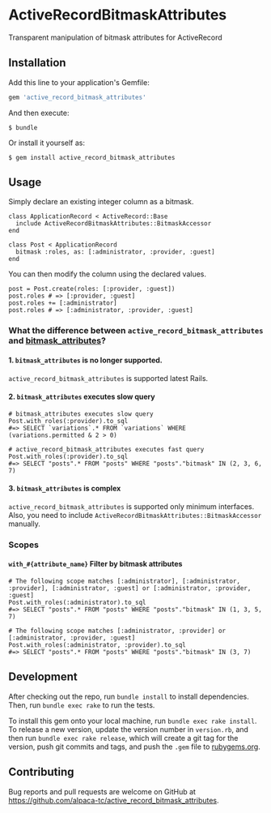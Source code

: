 # ActiveRecordBitmaskAttributes

Transparent manipulation of bitmask attributes for ActiveRecord

## Installation

Add this line to your application's Gemfile:

```ruby
gem 'active_record_bitmask_attributes'
```

And then execute:

    $ bundle

Or install it yourself as:

    $ gem install active_record_bitmask_attributes

## Usage

Simply declare an existing integer column as a bitmask.

```
class ApplicationRecord < ActiveRecord::Base
  include ActiveRecordBitmaskAttributes::BitmaskAccessor
end

class Post < ApplicationRecord
  bitmask :roles, as: [:administrator, :provider, :guest]
end
```

You can then modify the column using the declared values.

```
post = Post.create(roles: [:provider, :guest])
post.roles # => [:provider, :guest]
post.roles += [:administrator]
post.roles # => [:administrator, :provider, :guest]
```

### What the difference between `active_record_bitmask_attributes` and [bitmask_attributes](https://github.com/joelmoss/bitmask_attributes)?

#### 1. `bitmask_attributes` is no longer supported.

`active_record_bitmask_attributes` is supported latest Rails.

#### 2. `bitmask_attributes` executes slow query

```
# bitmask_attributes executes slow query
Post.with_roles(:provider).to_sql
#=> SELECT `variations`.* FROM `variations` WHERE (variations.permitted & 2 > 0)

# active_record_bitmask_attributes executes fast query
Post.with_roles(:provider).to_sql
#=> SELECT "posts".* FROM "posts" WHERE "posts"."bitmask" IN (2, 3, 6, 7)
```

#### 3. `bitmask_attributes` is complex

`active_record_bitmask_attributes` is supported only minimum interfaces.
Also, you need to include `ActiveRecordBitmaskAttributes::BitmaskAccessor` manually.

### Scopes

#### `with_#{attribute_name}` Filter by bitmask attributes

```
# The following scope matches [:administrator], [:administrator, :provider], [:administrator, :guest] or [:administrator, :provider, :guest]
Post.with_roles(:administrator).to_sql
#=> SELECT "posts".* FROM "posts" WHERE "posts"."bitmask" IN (1, 3, 5, 7)

# The following scope matches [:administrator, :provider] or [:administrator, :provider, :guest]
Post.with_roles(:administrator, :provider).to_sql
#=> SELECT "posts".* FROM "posts" WHERE "posts"."bitmask" IN (3, 7)
```

## Development

After checking out the repo, run `bundle install` to install dependencies. Then, run `bundle exec rake` to run the tests. 

To install this gem onto your local machine, run `bundle exec rake install`. To release a new version, update the version number in `version.rb`, and then run `bundle exec rake release`, which will create a git tag for the version, push git commits and tags, and push the `.gem` file to [rubygems.org](https://rubygems.org).

## Contributing

Bug reports and pull requests are welcome on GitHub at https://github.com/alpaca-tc/active_record_bitmask_attributes.
